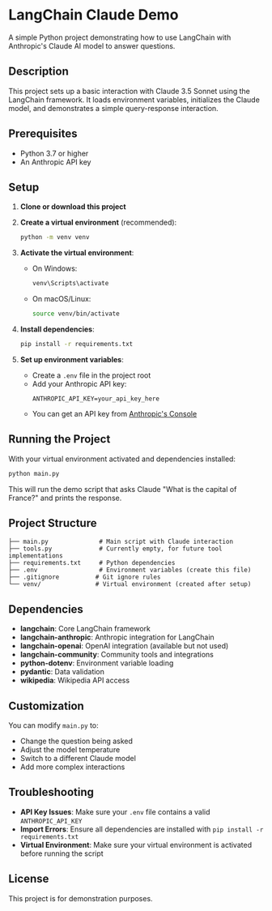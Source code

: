 # LangChain Claude Demo

A simple Python project demonstrating how to use LangChain with Anthropic's Claude AI model to answer questions.

## Description

This project sets up a basic interaction with Claude 3.5 Sonnet using the LangChain framework. It loads environment variables, initializes the Claude model, and demonstrates a simple query-response interaction.

## Prerequisites

- Python 3.7 or higher
- An Anthropic API key

## Setup

1. **Clone or download this project**

2. **Create a virtual environment** (recommended):
   ```bash
   python -m venv venv
   ```

3. **Activate the virtual environment**:
   - On Windows:
     ```bash
     venv\Scripts\activate
     ```
   - On macOS/Linux:
     ```bash
     source venv/bin/activate
     ```

4. **Install dependencies**:
   ```bash
   pip install -r requirements.txt
   ```

5. **Set up environment variables**:
   - Create a `.env` file in the project root
   - Add your Anthropic API key:
     ```
     ANTHROPIC_API_KEY=your_api_key_here
     ```
   - You can get an API key from [Anthropic's Console](https://console.anthropic.com/)

## Running the Project

With your virtual environment activated and dependencies installed:

```bash
python main.py
```

This will run the demo script that asks Claude "What is the capital of France?" and prints the response.

## Project Structure

```
├── main.py              # Main script with Claude interaction
├── tools.py             # Currently empty, for future tool implementations
├── requirements.txt     # Python dependencies
├── .env                 # Environment variables (create this file)
├── .gitignore          # Git ignore rules
└── venv/               # Virtual environment (created after setup)
```

## Dependencies

- **langchain**: Core LangChain framework
- **langchain-anthropic**: Anthropic integration for LangChain
- **langchain-openai**: OpenAI integration (available but not used)
- **langchain-community**: Community tools and integrations
- **python-dotenv**: Environment variable loading
- **pydantic**: Data validation
- **wikipedia**: Wikipedia API access

## Customization

You can modify `main.py` to:
- Change the question being asked
- Adjust the model temperature
- Switch to a different Claude model
- Add more complex interactions

## Troubleshooting

- **API Key Issues**: Make sure your `.env` file contains a valid `ANTHROPIC_API_KEY`
- **Import Errors**: Ensure all dependencies are installed with `pip install -r requirements.txt`
- **Virtual Environment**: Make sure your virtual environment is activated before running the script

## License

This project is for demonstration purposes.
